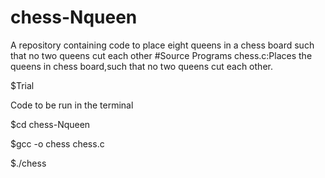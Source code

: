 # chess-Nqueen
A repository containing code to place eight queens in a chess board such that no two queens cut each other
#Source Programs 
chess.c:Places the queens in chess board,such that no two queens cut each other.

$Trial

Code to be run in the terminal

$cd chess-Nqueen

$gcc -o chess chess.c

$./chess
